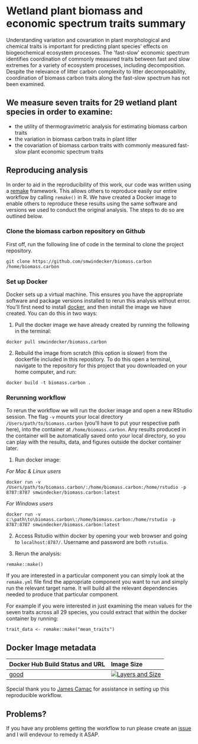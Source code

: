 
# Wetland plant biomass and economic spectrum traits summary 
Understanding variation and covariation in plant morphological and chemical traits is important for predicting plant species' effects on biogeochemical ecosystem processes. The 'fast-slow' economic spectrum identifies coordination of commonly measured traits between fast and slow extremes for a variety of ecosystem processes, including decomposition. Despite the relevance of litter carbon complexity to litter decomposability, coordination of biomass carbon traits along the fast-slow spectrum has not been examined. 

## We measure seven traits for 29 wetland plant species in order to examine:
* the utility of thermogravimetric analysis for estimating biomass carbon traits
* the variation in biomass carbon traits in plant litter 
* the covariation of biomass carbon traits with commonly measured fast-slow plant economic spectrum traits

## Reproducing analysis 
In order to aid in the reproducibility of this work, our code was written using a [remake](https://github.com/richfitz/remake) framework. This allows others to reproduce easily our entire workflow by calling `remake()` in R. We have created a Docker image to enable others to reproduce these results using the same software and versions we used to conduct the original analysis. The steps to do so are outlined below.

### Clone the biomass carbon repository on Github
First off, run the following line of code in the terminal to clone the project repository. 
```
git clone https://github.com/smwindecker/biomass.carbon /home/biomass.carbon
```

### Set up Docker
Docker sets up a virtual machine. This ensures you have the appropriate software and package versions installed to rerun this analysis without error. You'll first need to install [docker](https://www.docker.com/get-docker), and then install the image we have created. You can do this in two ways: 

1. Pull the docker image we have already created by running the following in the terminal:
```
docker pull smwindecker/biomass.carbon
```

2. Rebuild the image from scratch (this option is slower) from the dockerfile included in this repository. To do this open a terminal, navigate to the repository for this project that you downloaded on your home computer, and run:
```
docker build -t biomass.carbon .
```

### Rerunning workflow
To rerun the workflow we will run the docker image and open a new RStudio session. The flag `-v` mounts your local directory `/Users/path/to/biomass.carbon` (you'll have to put your respective path here), into the container at `/home/biomass.carbon`. Any results produced in the container will be automatically saved onto your local directory, so you can play with the results, data, and figures outside the docker container later.

1. Run docker image:

*For Mac & Linux users*
```
docker run -v /Users/path/to/biomass.carbon/:/home/biomass.carbon:/home/rstudio -p 8787:8787 smwindecker/biomass.carbon:latest
```

*For Windows users*
```
docker run -v c:\path\to\biomass.carbon\:/home/biomass.carbon:/home/rstudio -p 8787:8787 smwindecker/biomass.carbon:latest
```

2. Access Rstudio within docker by opening your web browser and going to `localhost:8787/`. Username and password are both `rstudio`.

3. Rerun the analysis:
```
remake::make()
```

If you are interested in a particular component you can simply look at the `remake.yml` file find the appropriate component you want to run and simply run the relevant target name. It will build all the relevant dependencies needed to produce that particular component.

For example if you were interested in just examining the mean values for the seven traits across all 29 species, you could extract that within the docker container by running:

```
trait_data <- remake::make("mean_traits")
```


## Docker Image metadata
| Docker Hub Build Status and URL                                | Image Size
| :-----------------------------------------                     | :--------------
| [good](https://registry.hub.docker.com/u/smwindecker/biomass.carbon/)  | [![Layers and Size](https://images.microbadger.com/badges/image/smwindecker/biomass.carbon.svg)](https://registry.hub.docker.com/u/smwindecker/biomass.carbon/)

Special thank you to [James Camac](https://github.com/jscamac) for assistance in setting up this reproducible workflow. 

## Problems?
If you have any problems getting the workflow to run please create an [issue](https://github.com/smwindecker/biomass.carbon/issues) and I will endevour to remedy it ASAP.
